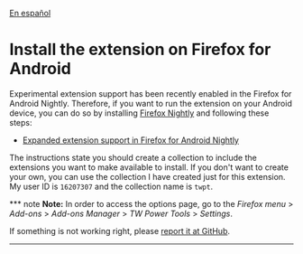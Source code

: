 [En español](install_on_firefox_for_android.es.md)

# Install the extension on Firefox for Android

Experimental extension support has been recently enabled in the Firefox for
Android Nightly. Therefore, if you want to run the extension on your Android
device, you can do so by installing
[Firefox Nightly](https://play.google.com/store/apps/details?id=org.mozilla.fenix)
and following these steps:

- [Expanded extension support in Firefox for Android Nightly](https://blog.mozilla.org/addons/2020/09/29/expanded-extension-support-in-firefox-for-android-nightly/)

The instructions state you should create a collection to include the extensions
you want to make available to install. If you don't want to create your own, you
can use the collection I have created just for this extension. My user ID is
`16207307` and the collection name is `twpt`.

*** note
**Note:** In order to access the options page, go to the _Firefox menu_ >
_Add-ons_ > _Add-ons Manager_ > _TW Power Tools_ > _Settings_.

If something is not working right, please
[report it at GitHub](https://github.com/avm99963/infinitegforums/issues/new).
***
